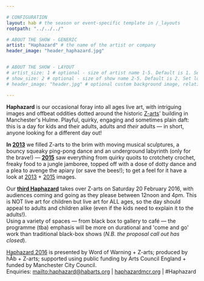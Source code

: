 ```yaml
---

# CONFIGURATION
layout: hab # the season or event-specific template in /_layouts
rootpath: "../../../"

# ABOUT THE SHOW - GENERIC
artist: "Haphazard" # the name of the artist or company
header_image: "header_haphazard.jpg"   


# ABOUT THE SHOW - LAYOUT
# artist_size: 1 # optional - size of artist name 1-5. Default is 1. Set longer names to lower values
# show_size: 2 # optional - size of show name 2-5. Default is 2. Set longer names to lower values
# header_image: "header.jpg" # optional custom background image, relative to current page

---         
```

**Haphazard** is our occasional foray into all ages live art, with intriguing images and offbeat oddities dotted around the historic [Z-arts](http://www.z-arts.org)' building in Manchester's Hulme. Playful, quirky, engaging and sometimes plain daft: this is a day for kids and their adults, adults and *their* adults — in short, anyone looking for a different day out!
        
**In [2013](/archive/2013-spring/haphazard)** we filled Z-arts to the brim with moving musical sculptures, a bouncy squeaky ping-pong dance and an underground labyrinth (only for the brave!) — **[2015](/archive/2015-haphazard)** saw everything from quirky quoits to crotchety crochet, freaky food to a jungle jamboree, topped off with a dose of dotty dance and a plea to avenge the apiary (or save the bees!); to get a feel for it have a look at [2013](/galleries/2013-haphazard) + [2015](/galleries/2015-haphazard) images.       
        
Our **[third Haphazard](/current/2016-haphazard)** takes over Z-arts on Saturday 20 February 2016, with audiences coming and going as they please between 12noon and 4pm. This is NOT live art for children but live art for ALL ages, so the day should appeal to adults and children alike (even if the kids need to explain it to the adults!).<br>Using a variety of spaces — from black box to gallery to café — the programme (tba) emphasis will be more on durational and 'come and go' work than traditional black-box shows (*N.B. the proposal call out has closed*).         
        
[Haphazard 2016](/current/2016-haphazard) is presented by Word of Warning + Z-arts; produced by hÅb + Z-arts; supported using public funding by Arts Council England + funded by Manchester City Council.         
Enquiries: <mailto:haphazard@habarts.org> | <a href="http://haphazardmcr.org" target="_blank">haphazardmcr.org</a> | #Haphazard
